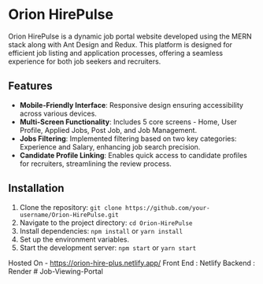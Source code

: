  <h1>Orion HirePulse</h1>
  <p>
    Orion HirePulse is a dynamic job portal website developed using the MERN stack along with Ant Design and Redux. This platform is designed for efficient job listing and application processes, offering a seamless experience for both job seekers and recruiters.
  </p>

  <h2>Features</h2>
  <ul>
    <li><strong>Mobile-Friendly Interface</strong>: Responsive design ensuring accessibility across various devices.</li>
    <li><strong>Multi-Screen Functionality</strong>: Includes 5 core screens - Home, User Profile, Applied Jobs, Post Job, and Job Management.</li>
    <li><strong>Jobs Filtering</strong>: Implemented filtering based on two key categories: Experience and Salary, enhancing job search precision.</li>
    <li><strong>Candidate Profile Linking</strong>: Enables quick access to candidate profiles for recruiters, streamlining the review process.</li>
  </ul>

  <h2>Installation</h2>
  <ol>
    <li>Clone the repository: <code>git clone https://github.com/your-username/Orion-HirePulse.git</code></li>
    <li>Navigate to the project directory: <code>cd Orion-HirePulse</code></li>
    <li>Install dependencies: <code>npm install</code> or <code>yarn install</code></li>
    <li>Set up the environment variables.</li>
    <li>Start the development server: <code>npm start</code> or <code>yarn start</code></li>
  </ol>

  <!-- Include more sections as needed -->
Hosted On - https://orion-hire-plus.netlify.app/
Front End : Netlify 
Backend : Render
#   J o b - V i e w i n g - P o r t a l 
 
 
